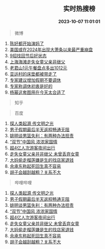 <div align="center"><h2>实时热搜榜</h2><h4>2023-10-07 11:01:01</h4></div>

> 微博  

1. [陈好都开始演妈了](https://s.weibo.com/weibo?q=%23%E9%99%88%E5%A5%BD%E9%83%BD%E5%BC%80%E5%A7%8B%E6%BC%94%E5%A6%88%E4%BA%86%23&t=31&band_rank=1&Refer=top)<br />
2. [美国或在2024年出现大萧条以来最严重崩盘](https://s.weibo.com/weibo?q=%23%E7%BE%8E%E5%9B%BD%E6%88%96%E5%9C%A82024%E5%B9%B4%E5%87%BA%E7%8E%B0%E5%A4%A7%E8%90%A7%E6%9D%A1%E4%BB%A5%E6%9D%A5%E6%9C%80%E4%B8%A5%E9%87%8D%E5%B4%A9%E7%9B%98%23&t=31&band_rank=2&Refer=top)<br />
3. [9招找回节后好状态](https://s.weibo.com/weibo?q=%239%E6%8B%9B%E6%89%BE%E5%9B%9E%E8%8A%82%E5%90%8E%E5%A5%BD%E7%8A%B6%E6%80%81%23&t=31&band_rank=3&Refer=top)<br />
4. [上海海滩走失女童父亲非继父](https://s.weibo.com/weibo?q=%23%E4%B8%8A%E6%B5%B7%E6%B5%B7%E6%BB%A9%E8%B5%B0%E5%A4%B1%E5%A5%B3%E7%AB%A5%E7%88%B6%E4%BA%B2%E9%9D%9E%E7%BB%A7%E7%88%B6%23&t=31&band_rank=4&Refer=top)<br />
5. [老君山1元午餐盘点多出1012元](https://s.weibo.com/weibo?q=%23%E8%80%81%E5%90%9B%E5%B1%B11%E5%85%83%E5%8D%88%E9%A4%90%E7%9B%98%E7%82%B9%E5%A4%9A%E5%87%BA1012%E5%85%83%23&t=31&band_rank=5&Refer=top)<br />
6. [亚运村的床垫都被带走了](https://s.weibo.com/weibo?q=%23%E4%BA%9A%E8%BF%90%E6%9D%91%E7%9A%84%E5%BA%8A%E5%9E%AB%E9%83%BD%E8%A2%AB%E5%B8%A6%E8%B5%B0%E4%BA%86%23&t=31&band_rank=6&Refer=top)<br />
7. [专家建议增加假期不要调休](https://s.weibo.com/weibo?q=%23%E4%B8%93%E5%AE%B6%E5%BB%BA%E8%AE%AE%E5%A2%9E%E5%8A%A0%E5%81%87%E6%9C%9F%E4%B8%8D%E8%A6%81%E8%B0%83%E4%BC%91%23&t=31&band_rank=7&Refer=top)<br />
8. [专家称调休初衷是好的](https://s.weibo.com/weibo?q=%23%E4%B8%93%E5%AE%B6%E7%A7%B0%E8%B0%83%E4%BC%91%E5%88%9D%E8%A1%B7%E6%98%AF%E5%A5%BD%E7%9A%84%23&t=31&band_rank=8&Refer=top)<br />
9. [杨幂这套图用在今天太合适了](https://s.weibo.com/weibo?q=%23%E6%9D%A8%E5%B9%82%E8%BF%99%E5%A5%97%E5%9B%BE%E7%94%A8%E5%9C%A8%E4%BB%8A%E5%A4%A9%E5%A4%AA%E5%90%88%E9%80%82%E4%BA%86%23&t=31&band_rank=9&Refer=top)<br />

> 知乎  


> 百度  

1. [探人类起源 传文明之光](https://www.baidu.com/s?wd=%E6%8E%A2%E4%BA%BA%E7%B1%BB%E8%B5%B7%E6%BA%90+%E4%BC%A0%E6%96%87%E6%98%8E%E4%B9%8B%E5%85%89&sa=fyb_news&rsv_dl=fyb_news)<br />
2. [男子假期最后半天返程畅通无阻](https://www.baidu.com/s?wd=%E7%94%B7%E5%AD%90%E5%81%87%E6%9C%9F%E6%9C%80%E5%90%8E%E5%8D%8A%E5%A4%A9%E8%BF%94%E7%A8%8B%E7%95%85%E9%80%9A%E6%97%A0%E9%98%BB&sa=fyb_news&rsv_dl=fyb_news)<br />
3. [姚明谈男篮失利：有两种办法担责](https://www.baidu.com/s?wd=%E5%A7%9A%E6%98%8E%E8%B0%88%E7%94%B7%E7%AF%AE%E5%A4%B1%E5%88%A9%EF%BC%9A%E6%9C%89%E4%B8%A4%E7%A7%8D%E5%8A%9E%E6%B3%95%E6%8B%85%E8%B4%A3&sa=fyb_news&rsv_dl=fyb_news)<br />
4. [“双节”中国风 浓浓家国情](https://www.baidu.com/s?wd=%E2%80%9C%E5%8F%8C%E8%8A%82%E2%80%9D%E4%B8%AD%E5%9B%BD%E9%A3%8E+%E6%B5%93%E6%B5%93%E5%AE%B6%E5%9B%BD%E6%83%85&sa=fyb_news&rsv_dl=fyb_news)<br />
5. [超4亿人次游客夜间出行](https://www.baidu.com/s?wd=%E8%B6%854%E4%BA%BF%E4%BA%BA%E6%AC%A1%E6%B8%B8%E5%AE%A2%E5%A4%9C%E9%97%B4%E5%87%BA%E8%A1%8C&sa=fyb_news&rsv_dl=fyb_news)<br />
6. [走失女童父亲并非继父 未曾丢弃女童](https://www.baidu.com/s?wd=%E8%B5%B0%E5%A4%B1%E5%A5%B3%E7%AB%A5%E7%88%B6%E4%BA%B2%E5%B9%B6%E9%9D%9E%E7%BB%A7%E7%88%B6+%E6%9C%AA%E6%9B%BE%E4%B8%A2%E5%BC%83%E5%A5%B3%E7%AB%A5&sa=fyb_news&rsv_dl=fyb_news)<br />
7. [大妈偷走榴莲嫌是生的找店家退钱](https://www.baidu.com/s?wd=%E5%A4%A7%E5%A6%88%E5%81%B7%E8%B5%B0%E6%A6%B4%E8%8E%B2%E5%AB%8C%E6%98%AF%E7%94%9F%E7%9A%84%E6%89%BE%E5%BA%97%E5%AE%B6%E9%80%80%E9%92%B1&sa=fyb_news&rsv_dl=fyb_news)<br />
8. [余承东称起死回生真不容易](https://www.baidu.com/s?wd=%E4%BD%99%E6%89%BF%E4%B8%9C%E7%A7%B0%E8%B5%B7%E6%AD%BB%E5%9B%9E%E7%94%9F%E7%9C%9F%E4%B8%8D%E5%AE%B9%E6%98%93&sa=fyb_news&rsv_dl=fyb_news)<br />
9. [胡子会越刮越粗？关系不大](https://www.baidu.com/s?wd=%E8%83%A1%E5%AD%90%E4%BC%9A%E8%B6%8A%E5%88%AE%E8%B6%8A%E7%B2%97%EF%BC%9F%E5%85%B3%E7%B3%BB%E4%B8%8D%E5%A4%A7&sa=fyb_news&rsv_dl=fyb_news)<br />

> 哔哩哔哩  

1. [探人类起源 传文明之光](https://www.baidu.com/s?wd=%E6%8E%A2%E4%BA%BA%E7%B1%BB%E8%B5%B7%E6%BA%90+%E4%BC%A0%E6%96%87%E6%98%8E%E4%B9%8B%E5%85%89&sa=fyb_news&rsv_dl=fyb_news)<br />
2. [男子假期最后半天返程畅通无阻](https://www.baidu.com/s?wd=%E7%94%B7%E5%AD%90%E5%81%87%E6%9C%9F%E6%9C%80%E5%90%8E%E5%8D%8A%E5%A4%A9%E8%BF%94%E7%A8%8B%E7%95%85%E9%80%9A%E6%97%A0%E9%98%BB&sa=fyb_news&rsv_dl=fyb_news)<br />
3. [姚明谈男篮失利：有两种办法担责](https://www.baidu.com/s?wd=%E5%A7%9A%E6%98%8E%E8%B0%88%E7%94%B7%E7%AF%AE%E5%A4%B1%E5%88%A9%EF%BC%9A%E6%9C%89%E4%B8%A4%E7%A7%8D%E5%8A%9E%E6%B3%95%E6%8B%85%E8%B4%A3&sa=fyb_news&rsv_dl=fyb_news)<br />
4. [“双节”中国风 浓浓家国情](https://www.baidu.com/s?wd=%E2%80%9C%E5%8F%8C%E8%8A%82%E2%80%9D%E4%B8%AD%E5%9B%BD%E9%A3%8E+%E6%B5%93%E6%B5%93%E5%AE%B6%E5%9B%BD%E6%83%85&sa=fyb_news&rsv_dl=fyb_news)<br />
5. [超4亿人次游客夜间出行](https://www.baidu.com/s?wd=%E8%B6%854%E4%BA%BF%E4%BA%BA%E6%AC%A1%E6%B8%B8%E5%AE%A2%E5%A4%9C%E9%97%B4%E5%87%BA%E8%A1%8C&sa=fyb_news&rsv_dl=fyb_news)<br />
6. [走失女童父亲并非继父 未曾丢弃女童](https://www.baidu.com/s?wd=%E8%B5%B0%E5%A4%B1%E5%A5%B3%E7%AB%A5%E7%88%B6%E4%BA%B2%E5%B9%B6%E9%9D%9E%E7%BB%A7%E7%88%B6+%E6%9C%AA%E6%9B%BE%E4%B8%A2%E5%BC%83%E5%A5%B3%E7%AB%A5&sa=fyb_news&rsv_dl=fyb_news)<br />
7. [大妈偷走榴莲嫌是生的找店家退钱](https://www.baidu.com/s?wd=%E5%A4%A7%E5%A6%88%E5%81%B7%E8%B5%B0%E6%A6%B4%E8%8E%B2%E5%AB%8C%E6%98%AF%E7%94%9F%E7%9A%84%E6%89%BE%E5%BA%97%E5%AE%B6%E9%80%80%E9%92%B1&sa=fyb_news&rsv_dl=fyb_news)<br />
8. [余承东称起死回生真不容易](https://www.baidu.com/s?wd=%E4%BD%99%E6%89%BF%E4%B8%9C%E7%A7%B0%E8%B5%B7%E6%AD%BB%E5%9B%9E%E7%94%9F%E7%9C%9F%E4%B8%8D%E5%AE%B9%E6%98%93&sa=fyb_news&rsv_dl=fyb_news)<br />
9. [胡子会越刮越粗？关系不大](https://www.baidu.com/s?wd=%E8%83%A1%E5%AD%90%E4%BC%9A%E8%B6%8A%E5%88%AE%E8%B6%8A%E7%B2%97%EF%BC%9F%E5%85%B3%E7%B3%BB%E4%B8%8D%E5%A4%A7&sa=fyb_news&rsv_dl=fyb_news)<br />
